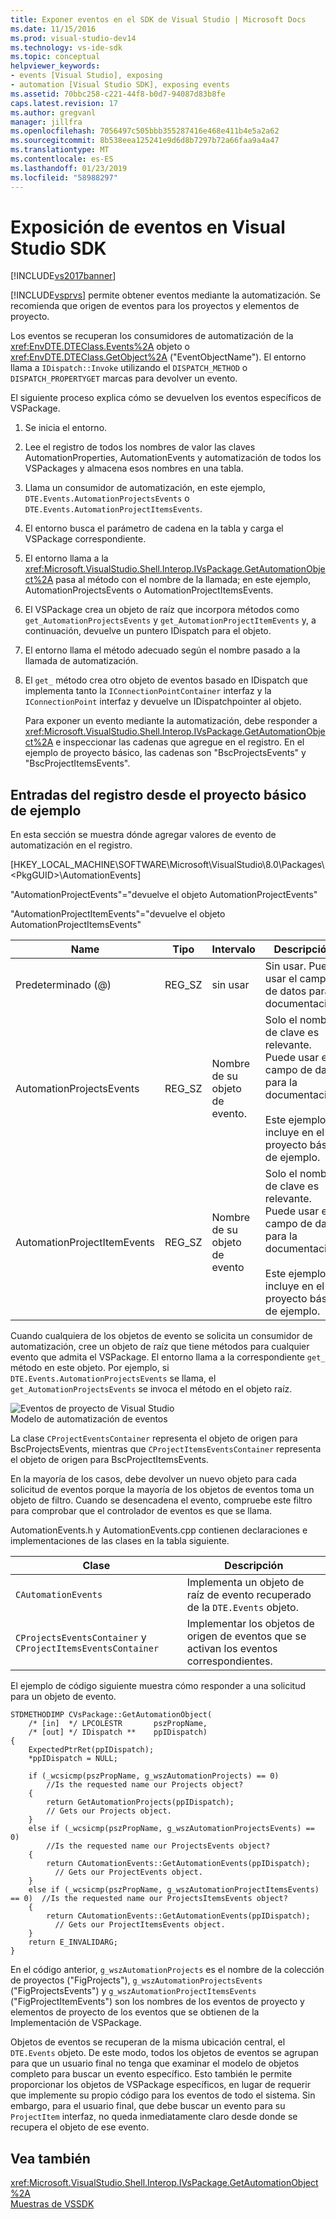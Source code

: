 ```yaml
---
title: Exponer eventos en el SDK de Visual Studio | Microsoft Docs
ms.date: 11/15/2016
ms.prod: visual-studio-dev14
ms.technology: vs-ide-sdk
ms.topic: conceptual
helpviewer_keywords:
- events [Visual Studio], exposing
- automation [Visual Studio SDK], exposing events
ms.assetid: 70bbc258-c221-44f8-b0d7-94087d83b8fe
caps.latest.revision: 17
ms.author: gregvanl
manager: jillfra
ms.openlocfilehash: 7056497c505bbb355287416e468e411b4e5a2a62
ms.sourcegitcommit: 8b538eea125241e9d6d8b7297b72a66faa9a4a47
ms.translationtype: MT
ms.contentlocale: es-ES
ms.lasthandoff: 01/23/2019
ms.locfileid: "58988297"
---
```

# <a name="exposing-events-in-the-visual-studio-sdk"></a>Exposición de eventos en Visual Studio SDK
[!INCLUDE[vs2017banner](../../includes/vs2017banner.md)]

[!INCLUDE[vsprvs](../../includes/vsprvs-md.md)] permite obtener eventos mediante la automatización. Se recomienda que origen de eventos para los proyectos y elementos de proyecto.  
  
 Los eventos se recuperan los consumidores de automatización de la <xref:EnvDTE.DTEClass.Events%2A> objeto o <xref:EnvDTE.DTEClass.GetObject%2A> ("EventObjectName"). El entorno llama a `IDispatch::Invoke` utilizando el `DISPATCH_METHOD` o `DISPATCH_PROPERTYGET` marcas para devolver un evento.  
  
 El siguiente proceso explica cómo se devuelven los eventos específicos de VSPackage.  
  
1. Se inicia el entorno.  
  
2. Lee el registro de todos los nombres de valor las claves AutomationProperties, AutomationEvents y automatización de todos los VSPackages y almacena esos nombres en una tabla.  
  
3. Llama un consumidor de automatización, en este ejemplo, `DTE.Events.AutomationProjectsEvents` o `DTE.Events.AutomationProjectItemsEvents`.  
  
4. El entorno busca el parámetro de cadena en la tabla y carga el VSPackage correspondiente.  
  
5. El entorno llama a la <xref:Microsoft.VisualStudio.Shell.Interop.IVsPackage.GetAutomationObject%2A> pasa al método con el nombre de la llamada; en este ejemplo, AutomationProjectsEvents o AutomationProjectItemsEvents.  
  
6. El VSPackage crea un objeto de raíz que incorpora métodos como `get_AutomationProjectsEvents` y `get_AutomationProjectItemEvents` y, a continuación, devuelve un puntero IDispatch para el objeto.  
  
7. El entorno llama el método adecuado según el nombre pasado a la llamada de automatización.  
  
8. El `get_` método crea otro objeto de eventos basado en IDispatch que implementa tanto la `IConnectionPointContainer` interfaz y la `IConnectionPoint` interfaz y devuelve un IDispatchpointer al objeto.  
  
   Para exponer un evento mediante la automatización, debe responder a <xref:Microsoft.VisualStudio.Shell.Interop.IVsPackage.GetAutomationObject%2A> e inspeccionar las cadenas que agregue en el registro. En el ejemplo de proyecto básico, las cadenas son "BscProjectsEvents" y "BscProjectItemsEvents".  
  
## <a name="registry-entries-from-the-basic-project-sample"></a>Entradas del registro desde el proyecto básico de ejemplo  
 En esta sección se muestra dónde agregar valores de evento de automatización en el registro.  
  
 [HKEY_LOCAL_MACHINE\SOFTWARE\Microsoft\VisualStudio\8.0\Packages\\<PkgGUID\>\AutomationEvents]  
  
 "AutomationProjectEvents"="devuelve el objeto AutomationProjectEvents"  
  
 "AutomationProjectItemEvents"="devuelve el objeto AutomationProjectItemsEvents"  
  
|Name|Tipo|Intervalo|Descripción|  
|----------|----------|-----------|-----------------|  
|Predeterminado (@)|REG_SZ|sin usar|Sin usar. Puede usar el campo de datos para la documentación.|  
|AutomationProjectsEvents|REG_SZ|Nombre de su objeto de evento.|Solo el nombre de clave es relevante. Puede usar el campo de datos para la documentación.<br /><br /> Este ejemplo se incluye en el proyecto básico de ejemplo.|  
|AutomationProjectItemEvents|REG_SZ|Nombre de su objeto de evento|Solo el nombre de clave es relevante. Puede usar el campo de datos para la documentación.<br /><br /> Este ejemplo se incluye en el proyecto básico de ejemplo.|  
  
 Cuando cualquiera de los objetos de evento se solicita un consumidor de automatización, cree un objeto de raíz que tiene métodos para cualquier evento que admita el VSPackage. El entorno llama a la correspondiente `get_` método en este objeto. Por ejemplo, si `DTE.Events.AutomationProjectsEvents` se llama, el `get_AutomationProjectsEvents` se invoca el método en el objeto raíz.  
  
 ![Eventos de proyecto de Visual Studio](../../extensibility/internals/media/projectevents.gif "ProjectEvents")  
Modelo de automatización de eventos  
  
 La clase `CProjectEventsContainer` representa el objeto de origen para BscProjectsEvents, mientras que `CProjectItemsEventsContainer` representa el objeto de origen para BscProjectItemsEvents.  
  
 En la mayoría de los casos, debe devolver un nuevo objeto para cada solicitud de eventos porque la mayoría de los objetos de eventos toma un objeto de filtro. Cuando se desencadena el evento, compruebe este filtro para comprobar que el controlador de eventos es que se llama.  
  
 AutomationEvents.h y AutomationEvents.cpp contienen declaraciones e implementaciones de las clases en la tabla siguiente.  
  
|Clase|Descripción|  
|-----------|-----------------|  
|`CAutomationEvents`|Implementa un objeto de raíz de evento recuperado de la `DTE.Events` objeto.|  
|`CProjectsEventsContainer` y `CProjectItemsEventsContainer`|Implementar los objetos de origen de eventos que se activan los eventos correspondientes.|  
  
 El ejemplo de código siguiente muestra cómo responder a una solicitud para un objeto de evento.  
  
```cpp#  
STDMETHODIMP CVsPackage::GetAutomationObject(  
    /* [in]  */ LPCOLESTR       pszPropName,   
    /* [out] */ IDispatch **    ppIDispatch)  
{  
    ExpectedPtrRet(ppIDispatch);  
    *ppIDispatch = NULL;  
  
    if (_wcsicmp(pszPropName, g_wszAutomationProjects) == 0)   
        //Is the requested name our Projects object?  
    {  
        return GetAutomationProjects(ppIDispatch);  
        // Gets our Projects object.  
    }  
    else if (_wcsicmp(pszPropName, g_wszAutomationProjectsEvents) == 0)  
        //Is the requested name our ProjectsEvents object?  
    {  
        return CAutomationEvents::GetAutomationEvents(ppIDispatch);  
          // Gets our ProjectEvents object.  
    }  
    else if (_wcsicmp(pszPropName, g_wszAutomationProjectItemsEvents) == 0)  //Is the requested name our ProjectsItemsEvents object?  
    {  
        return CAutomationEvents::GetAutomationEvents(ppIDispatch);  
          // Gets our ProjectItemsEvents object.  
    }  
    return E_INVALIDARG;  
}  
```  
  
 En el código anterior, `g_wszAutomationProjects` es el nombre de la colección de proyectos ("FigProjects"), `g_wszAutomationProjectsEvents` ("FigProjectsEvents") y `g_wszAutomationProjectItemsEvents` ("FigProjectItemEvents") son los nombres de los eventos de proyecto y elementos de proyecto de los eventos que se obtienen de la Implementación de VSPackage.  
  
 Objetos de eventos se recuperan de la misma ubicación central, el `DTE.Events` objeto. De este modo, todos los objetos de eventos se agrupan para que un usuario final no tenga que examinar el modelo de objetos completo para buscar un evento específico. Esto también le permite proporcionar los objetos de VSPackage específicos, en lugar de requerir que implemente su propio código para los eventos de todo el sistema. Sin embargo, para el usuario final, que debe buscar un evento para su `ProjectItem` interfaz, no queda inmediatamente claro desde donde se recupera el objeto de ese evento.  
  
## <a name="see-also"></a>Vea también  
 <xref:Microsoft.VisualStudio.Shell.Interop.IVsPackage.GetAutomationObject%2A>   
 [Muestras de VSSDK](../../misc/vssdk-samples.md)
